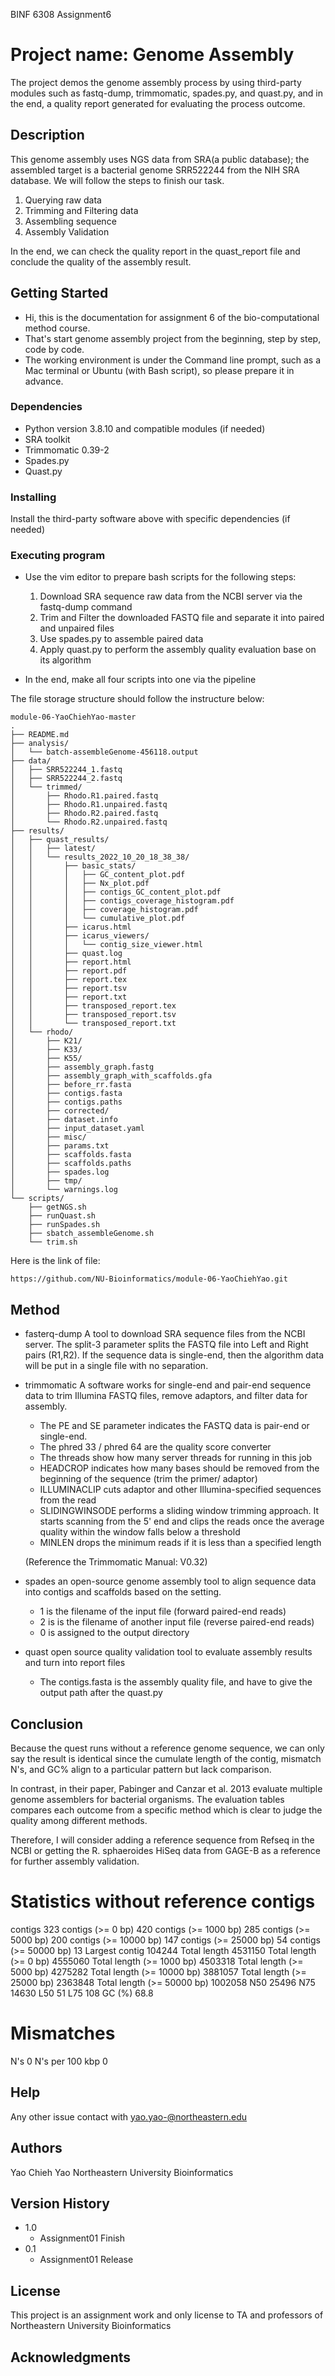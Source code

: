 BINF 6308 Assignment6

# Project name: Genome Assembly
The project demos the genome assembly process by using
third-party modules such as fastq-dump, trimmomatic,
spades.py, and quast.py, and in the end, a quality report
generated for evaluating the process outcome.


## Description

This genome assembly uses NGS data from SRA(a public database);
the assembled target is a bacterial genome SRR522244 from the
NIH SRA database. We will follow the steps to finish our task. 
1. Querying raw data 
2. Trimming and Filtering data 
3. Assembling sequence 
4. Assembly Validation

In the end, we can check the quality report in the quast_report
file and conclude the quality of the assembly result.


## Getting Started

* Hi, this is the documentation for assignment 6 of the bio-computational method course.
* That's start genome assembly project from the beginning, step by step, code by code.
* The working environment is under the Command line prompt, such as a Mac terminal or
Ubuntu (with Bash script), so please prepare it in advance.   


### Dependencies

* Python version 3.8.10 and compatible modules (if needed)
* SRA toolkit 
* Trimmomatic 0.39-2
* Spades.py
* Quast.py


### Installing

Install the third-party software above with specific dependencies
(if needed)

### Executing program

* Use the vim editor to prepare bash scripts for the following steps:

  1. Download SRA sequence raw data from the NCBI server via the fastq-dump command
  2. Trim and Filter the downloaded FASTQ file and separate it into paired and unpaired files
  3. Use spades.py to assemble paired data
  4. Apply quast.py to perform the assembly quality evaluation base on its algorithm 

* In the end, make all four scripts into one via the pipeline


The file storage structure should follow the instructure
below:  


```
module-06-YaoChiehYao-master
.
├── README.md
├── analysis/
│   └── batch-assembleGenome-456118.output
├── data/
│   ├── SRR522244_1.fastq
│   ├── SRR522244_2.fastq
│   └── trimmed/
│       ├── Rhodo.R1.paired.fastq
│       ├── Rhodo.R1.unpaired.fastq
│       ├── Rhodo.R2.paired.fastq
│       └── Rhodo.R2.unpaired.fastq
├── results/
│   ├── quast_results/
│   │   ├── latest/
│   │   └── results_2022_10_20_18_38_38/
│   │       ├── basic_stats/
│   │       │   ├── GC_content_plot.pdf
│   │       │   ├── Nx_plot.pdf
│   │       │   ├── contigs_GC_content_plot.pdf
│   │       │   ├── contigs_coverage_histogram.pdf
│   │       │   ├── coverage_histogram.pdf
│   │       │   └── cumulative_plot.pdf
│   │       ├── icarus.html
│   │       ├── icarus_viewers/
│   │       │   └── contig_size_viewer.html
│   │       ├── quast.log
│   │       ├── report.html
│   │       ├── report.pdf
│   │       ├── report.tex
│   │       ├── report.tsv
│   │       ├── report.txt
│   │       ├── transposed_report.tex
│   │       ├── transposed_report.tsv
│   │       └── transposed_report.txt
│   └── rhodo/
│       ├── K21/
│       ├── K33/
│       ├── K55/
│       ├── assembly_graph.fastg
│       ├── assembly_graph_with_scaffolds.gfa
│       ├── before_rr.fasta
│       ├── contigs.fasta
│       ├── contigs.paths
│       ├── corrected/
│       ├── dataset.info
│       ├── input_dataset.yaml
│       ├── misc/
│       ├── params.txt
│       ├── scaffolds.fasta
│       ├── scaffolds.paths
│       ├── spades.log
│       ├── tmp/
│       └── warnings.log
└── scripts/
    ├── getNGS.sh
    ├── runQuast.sh
    ├── runSpades.sh
    ├── sbatch_assembleGenome.sh
    └── trim.sh
```


  Here is the link of file: 
```
https://github.com/NU-Bioinformatics/module-06-YaoChiehYao.git
```

## Method

* fasterq-dump
  A tool to download SRA sequence files from the NCBI server. The split-3 parameter splits the FASTQ file into Left and Right pairs (R1,R2). If the sequence data is single-end, then the algorithm data will be put in a single file with no separation. 

* trimmomatic
  A software works for single-end and pair-end sequence data to trim Illumina FASTQ files, remove adaptors, and filter data for assembly.
  
  - The PE and SE parameter indicates the FASTQ data is pair-end or single-end. 
  - The phred 33 / phred 64 are the quality score converter 
  - The threads show how many server threads for running in this job
  - HEADCROP indicates how many bases should be removed from the beginning of the sequence (trim the primer/ adaptor)
  - ILLUMINACLIP cuts adaptor and other Illumina-specified sequences from the read
  - SLIDINGWINSODE performs a sliding window trimming approach. It starts scanning from the 5' end and clips the reads once the average quality within the window falls below a threshold
  - MINLEN drops the minimum reads if it is less than a specified length
   
  (Reference the Trimmomatic Manual: V0.32)

* spades
  an open-source genome assembly tool to align sequence data into contigs
  and scaffolds based on the setting.

  - 1 is the filename of the input file (forward paired-end reads)
  - 2 is is the filename of another input file (reverse paired-end reads)
  - 0 is assigned to the output directory

* quast
  open source quality validation tool to evaluate assembly results and
  turn into report files

  - The contigs.fasta is the assembly quality file, and have to give the output path after the quast.py

## Conclusion
Because the quest runs without a reference genome sequence, we can only say the result is identical since
the cumulate length of the contig, mismatch N's, and GC% align to a particular pattern but lack comparison.

In contrast, in their paper, Pabinger and Canzar et al. 2013 evaluate multiple genome assemblers for bacterial organisms. The evaluation tables compares each outcome from a specific method which is clear to judge the quality among different methods. 

Therefore, I will consider adding a reference sequence from Refseq in the NCBI or getting the R. sphaeroides HiSeq data from GAGE-B as a reference for further assembly validation.



# Statistics without reference	contigs
contigs	                        323
contigs (>= 0 bp)	              420
contigs (>= 1000 bp)	          285
contigs (>= 5000 bp)	          200
contigs (>= 10000 bp)	          147
contigs (>= 25000 bp)	          54
contigs (>= 50000 bp)	          13
Largest contig	                104244
Total length	                  4531150
Total length (>= 0 bp)	        4555060
Total length (>= 1000 bp)	      4503318
Total length (>= 5000 bp)	      4275282
Total length (>= 10000 bp)	    3881057
Total length (>= 25000 bp)	    2363848
Total length (>= 50000 bp)	    1002058
N50	                            25496
N75	                            14630
L50	                            51
L75	                            108
GC (%)	                        68.8
# Mismatches	
N's	                            0
N's per 100 kbp	                0



## Help

Any other issue contact with yao.yao-@northeastern.edu


## Authors

Yao Chieh Yao
Northeastern University Bioinformatics


## Version History

* 1.0
    * Assignment01 Finish 
* 0.1
    * Assignment01 Release 


## License

This project is an assignment work and only license to TA and professors of Northeastern University Bioinformatics 


## Acknowledgments
